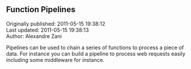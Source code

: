 ## Function Pipelines  
Originally published: 2011-05-15 19:38:12  
Last updated: 2011-05-15 19:38:13  
Author: Alexandre Zani  
  
Pipelines can be used to chain a series of functions to process a piece of data. For instance you can build a pipeline to process web requests easily including some middleware for instance.